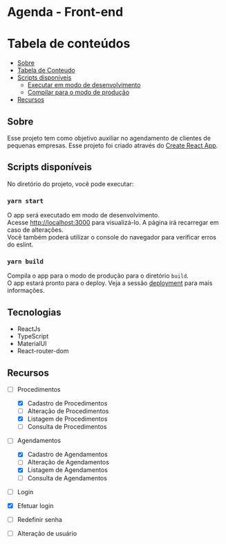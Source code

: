 # Agenda - Front-end

Tabela de conteúdos
=================
<!--ts-->
   * [Sobre](#Sobre)
   * [Tabela de Conteudo](#tabela-de-conteudo)
   * [Scripts disponíveis](#Scripts-disponíveis)
      * [Executar em modo de desenvolvimento](#yarn-start)
      * [Compilar para o modo de produção](#yarn-build)
   * [Recursos](#recursos)
<!--te-->

## Sobre

Esse projeto tem como objetivo auxiliar no agendamento de clientes de pequenas empresas. 
Esse projeto foi criado através do [Create React App](https://github.com/facebook/create-react-app).

## Scripts disponíveis

No diretório do projeto, você pode executar:

### `yarn start`

O app será executado em modo de desenvolvimento.<br />
Acesse [http://localhost:3000](http://localhost:3000) para visualizá-lo.
A página irá recarregar em caso de alterações.<br />
Você também poderá utilizar o console do navegador para verificar erros do eslint.

### `yarn build`

Compila o app para o modo de produção para o diretório `build`.<br />
O app estará pronto para o deploy.
Veja a sessão [deployment](https://facebook.github.io/create-react-app/docs/deployment) para mais informações.

## Tecnologias

 * ReactJs
 * TypeScript
 * MaterialUI
 * React-router-dom


## Recursos 
  - [ ] Procedimentos
    - [x] Cadastro de Procedimentos
    - [ ] Alteração de Procedimentos
    - [x] Listagem de Procedimentos
    - [ ] Consulta de Procedimentos
  - [ ] Agendamentos
    - [x] Cadastro de Agendamentos
    - [ ] Alteração de Agendamentos
    - [x] Listagem de Agendamentos
    - [ ] Consulta de Agendamentos
  - [ ] Login
   - [x] Efetuar login
   - [ ] Redefinir senha
   - [ ] Alteração de usuário
  